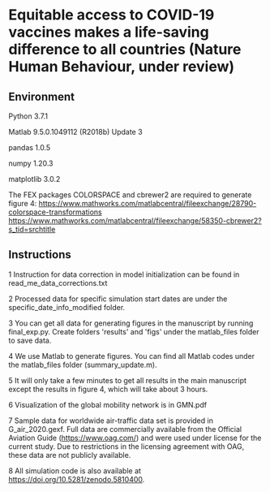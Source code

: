 # Equitable access to COVID-19 vaccines makes a life-saving difference to all countries (Nature Human Behaviour, under review)
## Environment
Python 3.7.1

Matlab 9.5.0.1049112 (R2018b) Update 3

pandas 1.0.5

numpy 1.20.3

matplotlib 3.0.2

The FEX packages COLORSPACE and cbrewer2 are required to generate figure 4:
https://www.mathworks.com/matlabcentral/fileexchange/28790-colorspace-transformations
https://www.mathworks.com/matlabcentral/fileexchange/58350-cbrewer2?s_tid=srchtitle

## Instructions
1 Instruction for data correction in model initialization can be found in read_me_data_corrections.txt

2 Processed data for specific simulation start dates are under the specific_date_info_modified folder.

3 You can get all data for generating figures in the manuscript by running final_exp.py. Create folders 'results' and 'figs' 
under the matlab_files folder to save data.

4 We use Matlab to generate figures. You can find all Matlab codes under the matlab_files folder (summary_update.m).

5 It will only take a few minutes to get all results in the main manuscript except the results in figure 4, which will take about 3 hours.

6 Visualization of the global mobility network is in GMN.pdf

7 Sample data for worldwide air-traffic data set is provided in G_air_2020.gexf. Full data are commercially available 
  from the Official Aviation Guide (https://www.oag.com/) and were used under license for the current study. Due to restrictions 
  in the licensing agreement with OAG, these data are not publicly available.

8 All simulation code is also available at https://doi.org/10.5281/zenodo.5810400.
